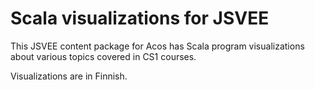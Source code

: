 # Scala visualizations for JSVEE

This JSVEE content package for Acos has Scala program
visualizations about various topics covered in CS1 courses.

Visualizations are in Finnish.
